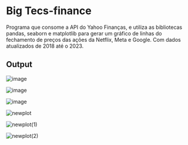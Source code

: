 # Big Tecs-finance

Programa que consome a API do Yahoo Finanças, e utiliza as bibliotecas pandas, seaborn e matplotlib para gerar um gráfico de linhas do fechamento de preços das ações da Netflix, Meta e Google. Com dados atualizados de 2018 até o 2023.

<h2> Output </h2> 

![image](https://user-images.githubusercontent.com/32654298/233877063-d43857ad-decf-46f8-862a-8268c109f9cc.png)

![image](https://user-images.githubusercontent.com/32654298/233877137-159b2ddf-3f4e-4a16-9cc6-c8ac8cd64e02.png)

![image](https://user-images.githubusercontent.com/32654298/233877218-ac1ef595-f412-46a3-939a-b5ea1cfd85d6.png)

![newplot](https://github.com/oanderoficial/Big_Tecs-finance-/assets/32654298/527a20bd-adff-4fc6-85a0-ff0b1f5bf2ff)

![newplot(1)](https://github.com/oanderoficial/Big_Tecs-finance-/assets/32654298/5b7aec6b-fb21-48c9-8f61-5d60c71eb51f)

![newplot(2)](https://github.com/oanderoficial/Big_Tecs-finance-/assets/32654298/896356ca-3795-42c3-8d28-553a4a95d15a)


